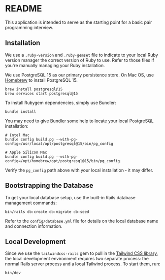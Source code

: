 # README

This application is intended to serve as the starting point for a basic
pair programming interview.

## Installation

We use a `.ruby-version` and `.ruby-gemset` file to indicate to your local
Ruby version manager the correct version of Ruby to use. Refer to those files
if you're manually managing your Ruby installation.

We use PostgreSQL 15 as our primary persistence store. On Mac OS, use [Homebrew](https://brew.sh)
to install PostgreSQL 15.

```
brew install postgresql@15
brew services start postgresql@15
```

To install Rubygem dependencies, simply use Bundler:

```
bundle install
```

You may need to give Bundler some help to locate your local PostgreSQL installation:

```
# Intel Mac
bundle config build.pg --with-pg-config=/usr/local/opt/postgresql@15/bin/pg_config

# Apple Silicon Mac
bundle config build.pg --with-pg-config=/opt/homebrew/opt/postgresql@15/bin/pg_config
```

Verify the `pg_config` path above with your local installation - it may differ.

## Bootstrapping the Database

To get your local database setup, use the built-in Rails database management
commands:

```
bin/rails db:create db:migrate db:seed
```

Refer to the `config/database.yml` file for details on the local database name
and connection information.
## Local Development

Since we use the `tailwindcss-rails` gem to pull in the [Tailwind CSS library](https://tailwindcss.com),
the local development environment requires two separate process: the normal
Rails server process and a local Tailwind process. To start them, run:

```
bin/dev
```
